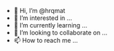 - 👋 Hi, I’m @hrqmat
- 👀 I’m interested in ...
- 🌱 I’m currently learning ...
- 💞️ I’m looking to collaborate on ...
- 📫 How to reach me ...

<!---
hrqmat/hrqmat is a ✨ special ✨ repository because its `README.md` (this file) appears on your GitHub profile.
You can click the Preview link to take a look at your changes.
--->
